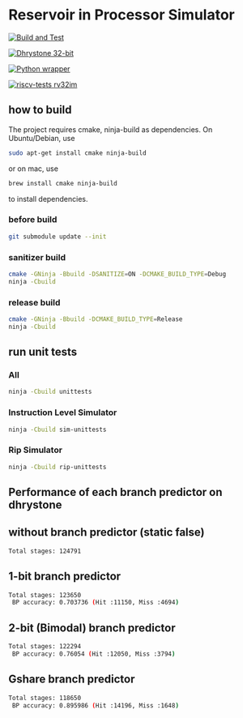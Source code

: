 # Reservoir in Processor Simulator

[![Build and Test](https://github.com/Reservoir-In-Processor/rip-sim/actions/workflows/main.yaml/badge.svg)](https://github.com/Reservoir-In-Processor/rip-sim/actions/workflows/main.yaml)

[![Dhrystone 32-bit](https://github.com/Reservoir-In-Processor/rip-sim/actions/workflows/dhrystone.yaml/badge.svg)](https://github.com/Reservoir-In-Processor/rip-sim/actions/workflows/dhrystone.yaml)

[![Python wrapper](https://github.com/Reservoir-In-Processor/rip-sim/actions/workflows/python-wrapper.yaml/badge.svg)](https://github.com/Reservoir-In-Processor/rip-sim/actions/workflows/python-wrapper.yaml)

[![riscv-tests rv32im](https://github.com/Reservoir-In-Processor/rip-sim/actions/workflows/riscv-tests.yaml/badge.svg)](https://github.com/Reservoir-In-Processor/rip-sim/actions/workflows/riscv-tests.yaml)

## how to build

The project requires cmake, ninja-build as dependencies. On Ubuntu/Debian, use

```sh
sudo apt-get install cmake ninja-build
```

or on mac, use

```sh
brew install cmake ninja-build
```

to install dependencies.

### before build

```sh
git submodule update --init
```

### sanitizer build

```sh
cmake -GNinja -Bbuild -DSANITIZE=ON -DCMAKE_BUILD_TYPE=Debug
ninja -Cbuild
```

### release build

```sh
cmake -GNinja -Bbuild -DCMAKE_BUILD_TYPE=Release
ninja -Cbuild
```

## run unit tests

### All

```sh
ninja -Cbuild unittests
```

### Instruction Level Simulator

```sh
ninja -Cbuild sim-unittests
```

### Rip Simulator

```sh
ninja -Cbuild rip-unittests
```

## Performance of each branch predictor on dhrystone

## without branch predictor (static false)

```sh
Total stages: 124791
```

## 1-bit branch predictor

```sh
Total stages: 123650
 BP accuracy: 0.703736 (Hit :11150, Miss :4694)
```

## 2-bit (Bimodal) branch predictor

```sh
Total stages: 122294
 BP accuracy: 0.76054 (Hit :12050, Miss :3794)
```

## Gshare branch predictor

```sh
Total stages: 118650
 BP accuracy: 0.895986 (Hit :14196, Miss :1648)
```
